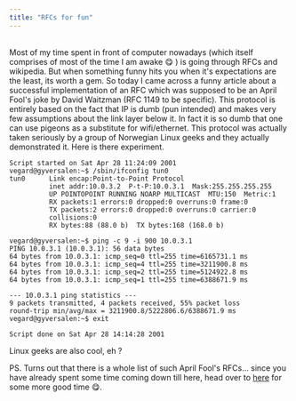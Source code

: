 ```yaml
---
title: "RFCs for fun"
---
```

<br>
Most of my time spent in front of computer nowadays (which itself comprises of most of the time I am awake &#x1F60B; ) is going through RFCs and wikipedia. But when something funny hits you when it's expectations are the least, its worth a gem. So today I came across a funny article about a successful implementation of an RFC which was supposed to be an April Fool's joke by David Waitzman (RFC 1149 to be specific). This protocol is entirely based on the fact that IP is dumb (pun intended) and makes very few assumptions about the link layer below it. In fact it is so dumb that one can use pigeons as a substitute for wifi/ethernet. This protocol was actually taken seriously by a group of Norwegian Linux geeks and they actually demonstrated it. Here is there experiment.

```
Script started on Sat Apr 28 11:24:09 2001
vegard@gyversalen:~$ /sbin/ifconfig tun0
tun0      Link encap:Point-to-Point Protocol
          inet addr:10.0.3.2  P-t-P:10.0.3.1  Mask:255.255.255.255
          UP POINTOPOINT RUNNING NOARP MULTICAST  MTU:150  Metric:1
          RX packets:1 errors:0 dropped:0 overruns:0 frame:0
          TX packets:2 errors:0 dropped:0 overruns:0 carrier:0
          collisions:0
          RX bytes:88 (88.0 b)  TX bytes:168 (168.0 b)

vegard@gyversalen:~$ ping -c 9 -i 900 10.0.3.1
PING 10.0.3.1 (10.0.3.1): 56 data bytes
64 bytes from 10.0.3.1: icmp_seq=0 ttl=255 time=6165731.1 ms
64 bytes from 10.0.3.1: icmp_seq=4 ttl=255 time=3211900.8 ms
64 bytes from 10.0.3.1: icmp_seq=2 ttl=255 time=5124922.8 ms
64 bytes from 10.0.3.1: icmp_seq=1 ttl=255 time=6388671.9 ms

--- 10.0.3.1 ping statistics ---
9 packets transmitted, 4 packets received, 55% packet loss
round-trip min/avg/max = 3211900.8/5222806.6/6388671.9 ms
vegard@gyversalen:~$ exit

Script done on Sat Apr 28 14:14:28 2001
```

Linux geeks are also cool, eh ?

PS. Turns out that there is a whole list of such April Fool's RFCs... since you have already spent some time coming down till here, head over to [here](https://www.wikiwand.com/en/April_Fools%27_Day_Request_for_Comments) for some more good time &#x1F60B;.
